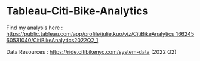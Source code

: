 # Tableau-Citi-Bike-Analytics


Find my analysis here : https://public.tableau.com/app/profile/julie.kuo/viz/CitiBikeAnalytics_16624560531040/CitiBikeAnalytics2022Q2_1

Data Resources : https://ride.citibikenyc.com/system-data (2022 Q2)
